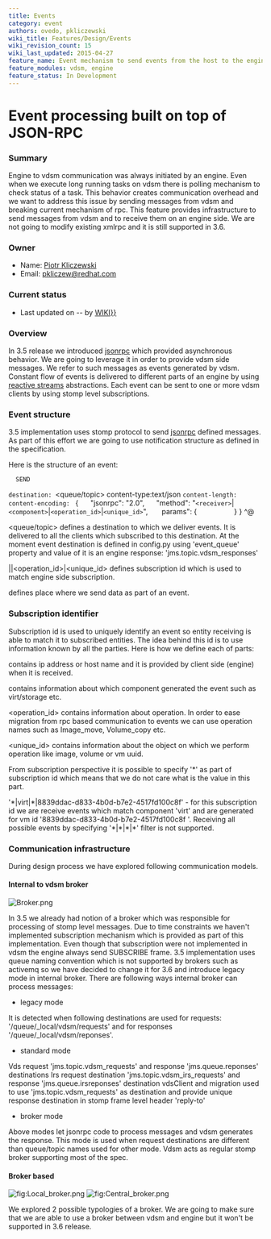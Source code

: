 ```yaml
---
title: Events
category: event
authors: ovedo, pkliczewski
wiki_title: Features/Design/Events
wiki_revision_count: 15
wiki_last_updated: 2015-04-27
feature_name: Event mechanism to send events from the host to the engine
feature_modules: vdsm, engine
feature_status: In Development
---
```


# Event processing built on top of JSON-RPC

### Summary

Engine to vdsm communication was always initiated by an engine. Even when we execute long running tasks on vdsm there is polling mechanism to check status of a task. This behavior creates communication overhead and we want to address this issue by sending messages from vdsm and breaking current mechanism of rpc. This feature provides infrastructure to send messages from vdsm and to receive them on an engine side. We are not going to modify existing xmlrpc and it is still supported in 3.6.

### Owner

*   Name: [ Piotr Kliczewski](User:Pkliczewski)
*   Email: <pkliczew@redhat.com>

### Current status

*   Last updated on -- by [ WIKI}}](User:{{urlencode:{{REVISIONUSER}})

### Overview

In 3.5 release we introduced [jsonrpc](Features/Design/JsonRpc3.5) which provided asynchronous behavior. We are going to leverage it in order to provide vdsm side messages. We refer to such messages as events generated by vdsm. Constant flow of events is delivered to different parts of an engine by using [reactive streams](http://www.reactive-streams.org/) abstractions. Each event can be sent to one or more vdsm clients by using stomp level subscriptions.

### Event structure

3.5 implementation uses stomp protocol to send [jsonrpc](http://www.jsonrpc.org/specification) defined messages. As part of this effort we are going to use notification structure as defined in the specification.

Here is the structure of an event:

      SEND
`destination: `<queue/topic>
      content-type:text/json
`content-length: `<length>
`content-encoding: `<token as defined by IANA>
      {
           "jsonrpc": "2.0",
           "method": "`<receiver>`|`<component>`|`<operation_id>`|`<unique_id>`",
            params": {
`       `<contents>
          }
      }
      ^@

<queue/topic> defines a destination to which we deliver events. It is delivered to all the clients which subscribed to this destination. At the moment event destination is defined in config.py using 'event_queue' property and value of it is an engine response: 'jms.topic.vdsm_responses'

<receiver>|<component>|<operation_id>|<unique_id> defines subscription id which is used to match engine side subscription.

<contents> defines place where we send data as part of an event.

### Subscription identifier

Subscription id is used to uniquely identify an event so entity receiving is able to match it to subscribed entities. The idea behind this id is to use information known by all the parties. Here is how we define each of parts:

<receiver> contains ip address or host name and it is provided by client side (engine) when it is received.

<component> contains information about which component generated the event such as virt/storage etc.

<operation_id> contains information about operation. In order to ease migration from rpc based communication to events we can use operation names such as Image_move, Volume_copy etc.

<unique_id> contains information about the object on which we perform operation like image, volume or vm uuid.

From subscription perspective it is possible to specify '\*' as part of subscription id which means that we do not care what is the value in this part.

'\*|virt|\*|8839ddac-d833-4b0d-b7e2-4517fd100c8f' - for this subscription id we are receive events which match component 'virt' and are generated for vm id '8839ddac-d833-4b0d-b7e2-4517fd100c8f '. Receiving all possible events by specifying '\*|\*|\*|\*' filter is not supported.

### Communication infrastructure

During design process we have explored following communication models.

#### Internal to vdsm broker

![](Broker.png‎ "Broker.png‎")

In 3.5 we already had notion of a broker which was responsible for processing of stomp level messages. Due to time constraints we haven't implemented subscription mechanism which is provided as part of this implementation. Even though that subscription were not implemented in vdsm the engine always send SUBSCRIBE frame. 3.5 implementation uses queue naming convention which is not supported by brokers such as activemq so we have decided to change it for 3.6 and introduce legacy mode in internal broker. There are following ways internal broker can process messages:

*   legacy mode

It is detected when following destinations are used for requests: '/queue/_local/vdsm/requests' and for responses '/queue/_local/vdsm/reponses'.

*   standard mode

Vds request 'jms.topic.vdsm_requests' and response 'jms.queue.reponses' destinations Irs request destination 'jms.topic.vdsm_irs_requests' and response 'jms.queue.irsreponses' destination vdsClient and migration used to use 'jms.topic.vdsm_requests' as destination and provide unique response destination in stomp frame level header 'reply-to'

*   broker mode

Above modes let jsonrpc code to process messages and vdsm generates the response. This mode is used when request destinations are different than queue/topic names used for other mode. Vdsm acts as regular stomp broker supporting most of the spec.

#### Broker based

![](Local_broker.png "fig:Local_broker.png") ![](Central_broker.png "fig:Central_broker.png")

We explored 2 possible typologies of a broker. We are going to make sure that we are able to use a broker between vdsm and engine but it won't be supported in 3.6 release.
